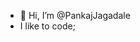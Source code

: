 - 👋 Hi, I’m @PankajJagadale
-  I like to code;
<!---
PankajJagadale/PankajJagadale is a ✨ special ✨ repository because its `README.md` (this file) appears on your GitHub profile.
You can click the Preview link to take a look at your changes.
--->
